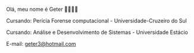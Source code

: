 Olá, meu nome é Geter 👋🎼🎵🎶


Cursando: Perícia Forense computacional - Universidade-Cruzeiro do Sul 

Cursando: Análise e Desenvolvimento de Sistemas - Universidade Estácio

E-mail: geter3@hotmail.com 
